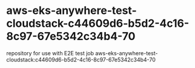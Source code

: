 # aws-eks-anywhere-test-cloudstack-c44609d6-b5d2-4c16-8c97-67e5342c34b4-70
repository for use with E2E test job aws-eks-anywhere-test-cloudstack:c44609d6-b5d2-4c16-8c97-67e5342c34b4-70
